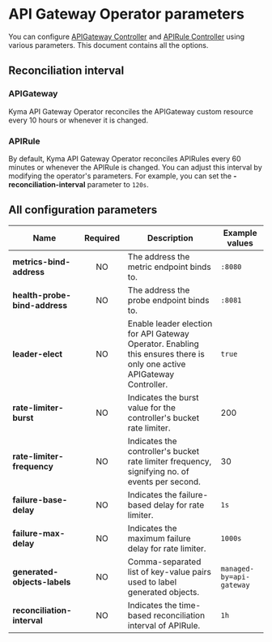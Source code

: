 # API Gateway Operator parameters 

You can configure [APIGateway Controller](../00-10-overview-api-gateway-controller.md) and [APIRule Controller](../00-20-overview-api-rule-controller.md) using various parameters. This document contains all the options.

## Reconciliation interval

### APIGateway
Kyma API Gateway Operator reconciles the APIGateway custom resource every 10 hours or whenever it is changed.

### APIRule
By default, Kyma API Gateway Operator reconciles APIRules every 60 minutes or whenever the APIRule is changed. You can adjust this interval by modifying the operator's parameters. For example, you can set the **-reconciliation-interval** parameter to `120s`.

## All configuration parameters

| Name                          | Required | Description                                                                                                           | Example values                                   |
|-------------------------------|:--------:|-----------------------------------------------------------------------------------------------------------------------|--------------------------------------------------|
| **metrics-bind-address**      |    NO    | The address the metric endpoint binds to.                                                                             | `:8080`                                          |
| **health-probe-bind-address** |    NO    | The address the probe endpoint binds to.                                                                              | `:8081`                                          |
| **leader-elect**              |    NO    | Enable leader election for API Gateway Operator. Enabling this ensures there is only one active APIGateway Controller. | `true`                                           |
| **rate-limiter-burst**        |    NO    | Indicates the burst value for the controller's bucket rate limiter.                                                     | 200                                              |
| **rate-limiter-frequency**    |    NO    | Indicates the controller's bucket rate limiter frequency, signifying no. of events per second.                          | 30                                               |
| **failure-base-delay**        |    NO    | Indicates the failure-based delay for rate limiter.                                                                    | `1s`                                             |
| **failure-max-delay**         |    NO    | Indicates the maximum failure delay for rate limiter.                                                                     | `1000s`                                          |
| **generated-objects-labels**  |    NO    | Comma-separated list of key-value pairs used to label generated objects.                                              | `managed-by=api-gateway`                         |
| **reconciliation-interval**   |    NO    | Indicates the time-based reconciliation interval of APIRule.                                                          | `1h`                                             |